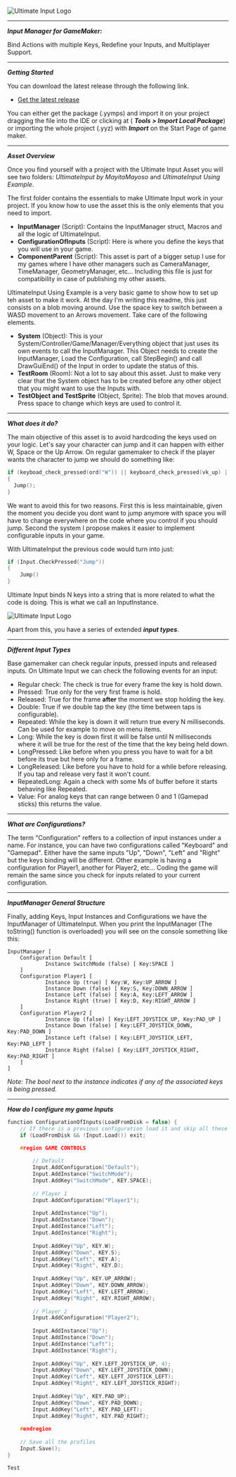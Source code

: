 ![Ultimate Input Logo](images/UltimateInputLogo.png)
***
***Input Manager for GameMaker:***

Bind Actions with multiple Keys, Redefine your Inputs, and Multiplayer Support.
***

***Getting Started***

You can download the latest release through the following link.

- [Get the latest release](https://github.com/MayitaMayoso/UltimateInput/releases)

You can either get the package (.yymps) and import it on your project dragging the file into the IDE or clicking at (
***Tools > Import Local Package***) or importing the whole project (.yyz) with ***Import*** on the Start Page of game
maker.

***

***Asset Overview***

Once you find yourself with a project with the Ultimate Input Asset you will see two folders: *UltimateInput by
MayitaMayoso* and *UltimateInput Using Example*.

The first folder contains the essentials to make Ultimate Input work in your project. If you know how to use the asset
this is the only elements that you need to import.

- **InputManager** (Script): Contains the InputManager struct, Macros and all the logic of UltimateInput.
- **ConfigurationOfInputs** (Script): Here is where you define the keys that you will use in your game.
- **ComponentParent** (Script): This asset is part of a bigger setup I use for my games where I have other managers such
  as CameraManager, TimeManager, GeometryManager, etc... Including this file is just for compatibility in case of
  publishing my other assets.

UltimateInput Using Example is a very basic game to show how to set up teh asset to make it work. At the day I'm writing
this readme, this just consists on a blob moving around. Use the space key to switch between a WASD movement to an
Arrows movement. Take care of the following elements.

- **System** (Object): This is your System/Controller/Game/Manager/Everything object that just uses its own events to
  call the InputManager. This Object needs to create the InputManager, Load the Configuration, call StepBegin() and call DrawGuiEnd() of the
  Input in
  order to update the status of this.
- **TestRoom** (Room): Not a lot to say about this asset. Just to make very clear that the System object has to be
  created before any other object that you might want to use the Inputs with.
- **TestObject and TestSprite** (Object, Sprite): The blob that moves around. Press space to change which keys are used
  to control it.

***

***What does it do?***

The main objective of this asset is to avoid hardcoding the keys used on your logic. Let's say your character can jump
and it can happen with either W, Space or the Up Arrow. On regular gamemaker to check if the player wants the character
to jump we should do something like:

```c
if (keyboad_check_pressed(ord("W")) || keyboard_check_pressed(vk_up) || keyboard_check_pressed(vk_space))
{
  Jump();
}
```

We want to avoid this for two reasons. First this is less maintainable, given the moment you decide you dont want to
jump anymore with space you will have to change everywhere on the code where you control if you should jump. Second the
system I propose makes it easier to implement configurable inputs in your game.

With UltimateInput the previous code would turn into just:

```c
if (Input.CheckPressed("Jump"))
{
    Jump()
}
```

Ultimate Input binds N keys into a string that is more related to what the code is doing. This is what we call an
InputInstance.

![Ultimate Input Logo](images/What's%20an%20Input.png)

Apart from this, you have a series of extended ***input types***.

***

***Different Input Types***

Base gamemaker can check regular inputs, pressed inputs and released inputs. On Ultimate Input we can check the
following events for an input:

- Regular check: The check is true for every frame the key is hold down.
- Pressed: True only for the very first frame is hold.
- Released: True for the frame **after** the moment we stop holding the key.
- Double: True if we double tap the key (the time between taps is configurable).
- Repeated: While the key is down it will return true every N milliseconds. Can be used for example to move on menu
  items.
- Long: While the key is down first it will be false until N milliseconds where it will be true for the rest of the time
  that the key being held down.
- LongPressed: Like before when you press you have to wait for a bit before its true but here only for a frame.
- LongReleased: Like before you have to hold for a while before releasing. If you tap and release very fast it won't
  count.
- RepeatedLong: Again a check with some Ms of buffer before it starts behaving like Repeated.
- Value: For analog keys that can range between 0 and 1 (Gamepad sticks) this returns the value.

***

***What are Configurations?***

The term "Configuration" reffers to a collection of input instances under a name. For instance, you can have two
configurations
called "Keyboard" and "Gamepad". Either have the same inputs "Up", "Down", "Left" and "Right" but the keys binding will
be different. Other example is having a configuration for Player1, another for Player2, etc... Coding the game will
remain the same since you check for inputs related to your current configuration.

***

***InputManager General Structure***

Finally, adding Keys, Input Instances and Configurations we have the InputManager of UltimateInput. When you print the
InputManager (The toString() function is overloaded) you will see on the console something like this:

```
InputManager [
	Configuration Default [
			Instance SwitchMode (false) [ Key:SPACE ]
	]
	Configuration Player1 [
			Instance Up (true) [ Key:W, Key:UP_ARROW ]
			Instance Down (false) [ Key:S, Key:DOWN_ARROW ]
			Instance Left (false) [ Key:A, Key:LEFT_ARROW ]
			Instance Right (true) [ Key:D, Key:RIGHT_ARROW ]
	]
	Configuration Player2 [
			Instance Up (false) [ Key:LEFT_JOYSTICK_UP, Key:PAD_UP ]
			Instance Down (false) [ Key:LEFT_JOYSTICK_DOWN, Key:PAD_DOWN ]
			Instance Left (false) [ Key:LEFT_JOYSTICK_LEFT, Key:PAD_LEFT ]
			Instance Right (false) [ Key:LEFT_JOYSTICK_RIGHT, Key:PAD_RIGHT ]
	]
]
```

*Note: The bool next to the instance indicates if any of the associated keys is being pressed.*

***

***How do I configure my game Inputs***

```c++
function ConfigurationOfInputs(LoadFromDisk = false) {
    // If there is a previous configuration load it and skip all these steps
    if (LoadFromDisk && !Input.Load()) exit;

    #region GAME CONTROLS
        
		// Default		
        Input.AddConfiguration("Default");
        Input.AddInstance("SwitchMode");
		Input.AddKey("SwitchMode", KEY.SPACE);
		
        // Player 1
        Input.AddConfiguration("Player1");
    
        Input.AddInstance("Up");
        Input.AddInstance("Down");
        Input.AddInstance("Left");
        Input.AddInstance("Right");
		
		Input.AddKey("Up", KEY.W);
		Input.AddKey("Down", KEY.S);
		Input.AddKey("Left", KEY.A);
		Input.AddKey("Right", KEY.D);		
		
		Input.AddKey("Up", KEY.UP_ARROW);
		Input.AddKey("Down", KEY.DOWN_ARROW);
	    Input.AddKey("Left", KEY.LEFT_ARROW);
		Input.AddKey("Right", KEY.RIGHT_ARROW);
		
		// Player 2
        Input.AddConfiguration("Player2");
    
        Input.AddInstance("Up");
        Input.AddInstance("Down");
        Input.AddInstance("Left");
        Input.AddInstance("Right");
		
		Input.AddKey("Up", KEY.LEFT_JOYSTICK_UP, 4);
		Input.AddKey("Down", KEY.LEFT_JOYSTICK_DOWN);
		Input.AddKey("Left", KEY.LEFT_JOYSTICK_LEFT);
		Input.AddKey("Right", KEY.LEFT_JOYSTICK_RIGHT);
		
		Input.AddKey("Up", KEY.PAD_UP);
		Input.AddKey("Down", KEY.PAD_DOWN);
		Input.AddKey("Left", KEY.PAD_LEFT);
		Input.AddKey("Right", KEY.PAD_RIGHT);
    
    #endregion
    
    // Save all the profiles
    Input.Save();
}

Test
```